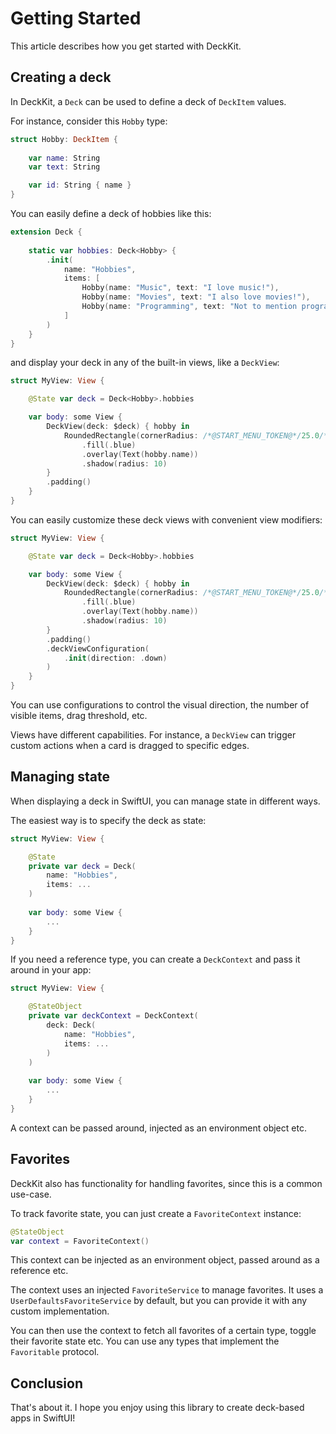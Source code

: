 #  Getting Started

This article describes how you get started with DeckKit.


## Creating a deck

In DeckKit, a ``Deck`` can be used to define a deck of ``DeckItem`` values.

For instance, consider this `Hobby` type:

```swift
struct Hobby: DeckItem {
    
    var name: String
    var text: String

    var id: String { name }
}
```

You can easily define a deck of hobbies like this:

```swift
extension Deck {
    
    static var hobbies: Deck<Hobby> {
        .init(
            name: "Hobbies",
            items: [
                Hobby(name: "Music", text: "I love music!"),
                Hobby(name: "Movies", text: "I also love movies!"),
                Hobby(name: "Programming", text: "Not to mention programming!")
            ]
        )
    }
}
```

and display your deck in any of the built-in views, like a ``DeckView``:

```swift
struct MyView: View {

    @State var deck = Deck<Hobby>.hobbies

    var body: some View {
        DeckView(deck: $deck) { hobby in
            RoundedRectangle(cornerRadius: /*@START_MENU_TOKEN@*/25.0/*@END_MENU_TOKEN@*/)
                .fill(.blue)
                .overlay(Text(hobby.name))
                .shadow(radius: 10)
        }
        .padding()
    }
}
```

You can easily customize these deck views with convenient view modifiers:

```swift
struct MyView: View {

    @State var deck = Deck<Hobby>.hobbies

    var body: some View {
        DeckView(deck: $deck) { hobby in
            RoundedRectangle(cornerRadius: /*@START_MENU_TOKEN@*/25.0/*@END_MENU_TOKEN@*/)
                .fill(.blue)
                .overlay(Text(hobby.name))
                .shadow(radius: 10)
        }
        .padding()
        .deckViewConfiguration(
            .init(direction: .down)
        )
    }
}
```

You can use configurations to control the visual direction, the number of visible items, drag threshold, etc.

Views have different capabilities. For instance, a ``DeckView`` can trigger custom actions when a card is dragged to specific edges. 



## Managing state

When displaying a deck in SwiftUI, you can manage state in different ways.

The easiest way is to specify the deck as state:

```swift
struct MyView: View {

    @State
    private var deck = Deck(
        name: "Hobbies", 
        items: ...
    )
    
    var body: some View {
        ...
    }
}
```

If you need a reference type, you can create a ``DeckContext`` and pass it around in your app:

```swift
struct MyView: View {

    @StateObject
    private var deckContext = DeckContext(
        deck: Deck(
            name: "Hobbies", 
            items: ...
        )
    )
    
    var body: some View {
        ...
    }
}
```
 
A context can be passed around, injected as an environment object etc.



## Favorites

DeckKit also has functionality for handling favorites, since this is a common use-case.

To track favorite state, you can just create a ``FavoriteContext`` instance:

```swift
@StateObject
var context = FavoriteContext()
``` 

This context can be injected as an environment object, passed around as a reference etc.

The context uses an injected ``FavoriteService`` to manage favorites. It uses a ``UserDefaultsFavoriteService`` by default, but you can provide it with any custom implementation.

You can then use the context to fetch all favorites of a certain type, toggle their favorite state etc. You can use any types that implement the ``Favoritable`` protocol.



## Conclusion

That's about it. I hope you enjoy using this library to create deck-based apps in SwiftUI!
